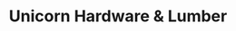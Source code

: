 ---
title: "Unicorn Hardware & Lumber"
url: /san-pablo/unicorn-hardware-and-lumber/
shop: hardware
---